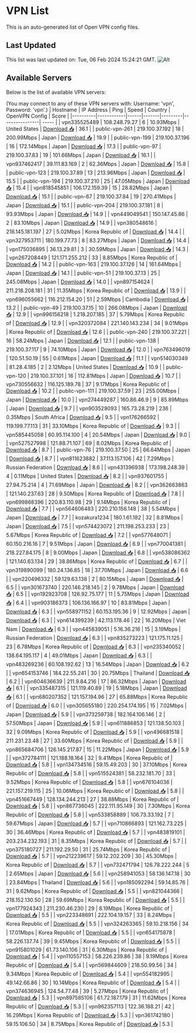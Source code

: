 # VPN List

This is an auto-generated list of Open VPN config files.

## Last Updated

This list was last updated on: Tue, 06 Feb 2024 15:24:21 GMT.
![Alt](https://repobeats.axiom.co/api/embed/186b98318ef1479477931607c1ad7d823f12451f.svg "Repobeats analytics image")

## Available Servers

Below is the list of available VPN servers:

(You may connect to any of these VPN servers with: Username: 'vpn', Password: 'vpn'.)
| Hostname | IP Address | Ping | Speed | Country | OpenVPN Config | Score |
|----------|------------|------|-------|---------|----------------| ----- |
| vpn335525489 | 108.248.79.27 | 6 | 10.93Mbps | United States | [Download 📥](./configs/server_0_US.ovpn) | 36.1 |
| public-vpn-261 | 219.100.37.192 | 18 | 200.99Mbps | Japan | [Download 📥](./configs/server_1_JP.ovpn) | 19.9 |
| public-vpn-199 | 219.100.37.196 | 16 | 172.14Mbps | Japan | [Download 📥](./configs/server_2_JP.ovpn) | 17.3 |
| public-vpn-97 | 219.100.37.83 | 19 | 101.66Mbps | Japan | [Download 📥](./configs/server_3_JP.ovpn) | 16.1 |
| vpn937462417 | 39.111.83.169 | 2 | 62.36Mbps | Japan | [Download 📥](./configs/server_4_JP.ovpn) | 15.8 |
| public-vpn-123 | 219.100.37.89 | 13 | 213.96Mbps | Japan | [Download 📥](./configs/server_5_JP.ovpn) | 15.5 |
| public-vpn-194 | 219.100.37.210 | 25 | 47.05Mbps | Japan | [Download 📥](./configs/server_6_JP.ovpn) | 15.4 |
| vpn818545851 | 106.172.159.39 | 15 | 28.82Mbps | Japan | [Download 📥](./configs/server_7_JP.ovpn) | 15.1 |
| public-vpn-67 | 219.100.37.84 | 19 | 270.41Mbps | Japan | [Download 📥](./configs/server_8_JP.ovpn) | 15.1 |
| public-vpn-204 | 219.100.37.181 | 8 | 93.93Mbps | Japan | [Download 📥](./configs/server_9_JP.ovpn) | 14.9 |
| vpn449049541 | 150.147.45.86 | 2 | 83.10Mbps | Japan | [Download 📥](./configs/server_10_JP.ovpn) | 14.9 |
| vpn380548616 | 218.145.181.197 | 27 | 5.02Mbps | Korea Republic of | [Download 📥](./configs/server_11_KR.ovpn) | 14.4 |
| vpn327953711 | 180.199.77.73 | 8 | 83.27Mbps | Japan | [Download 📥](./configs/server_12_JP.ovpn) | 14.4 |
| vpn175036895 | 36.13.29.81 | 3 | 30.59Mbps | Japan | [Download 📥](./configs/server_13_JP.ovpn) | 14.3 |
| vpn267208449 | 121.171.255.212 | 33 | 8.85Mbps | Korea Republic of | [Download 📥](./configs/server_14_KR.ovpn) | 14.2 |
| public-vpn-163 | 219.100.37.126 | 14 | 161.64Mbps | Japan | [Download 📥](./configs/server_15_JP.ovpn) | 14.1 |
| public-vpn-51 | 219.100.37.13 | 25 | 245.08Mbps | Japan | [Download 📥](./configs/server_16_JP.ovpn) | 14.0 |
| vpn897154624 | 211.218.208.181 | 31 | 11.35Mbps | Korea Republic of | [Download 📥](./configs/server_17_KR.ovpn) | 13.9 |
| vpn696055662 | 116.212.154.20 | 51 | 2.59Mbps | Cambodia | [Download 📥](./configs/server_18_KH.ovpn) | 13.2 |
| public-vpn-49 | 219.100.37.15 | 10 | 266.08Mbps | Japan | [Download 📥](./configs/server_19_JP.ovpn) | 12.9 |
| vpn996156218 | 1.218.207.185 | 37 | 5.79Mbps | Korea Republic of | [Download 📥](./configs/server_20_KR.ovpn) | 12.9 |
| vpn320372084 | 221.140.143.234 | 34 | 9.01Mbps | Korea Republic of | [Download 📥](./configs/server_21_KR.ovpn) | 12.6 |
| public-vpn-240 | 219.100.37.221 | 16 | 58.24Mbps | Japan | [Download 📥](./configs/server_22_JP.ovpn) | 12.1 |
| public-vpn-138 | 219.100.37.117 | 9 | 74.10Mbps | Japan | [Download 📥](./configs/server_23_JP.ovpn) | 12.0 |
| vpn763496019 | 120.51.50.19 | 55 | 0.61Mbps | Japan | [Download 📥](./configs/server_24_JP.ovpn) | 11.1 |
| vpn514030349 | 81.28.4.185 | 2 | 2.12Mbps | United States | [Download 📥](./configs/server_25_US.ovpn) | 10.9 |
| public-vpn-120 | 219.100.37.101 | 16 | 112.81Mbps | Japan | [Download 📥](./configs/server_26_JP.ovpn) | 10.7 |
| vpn730556632 | 116.125.189.78 | 37 | 9.17Mbps | Korea Republic of | [Download 📥](./configs/server_27_KR.ovpn) | 10.2 |
| public-vpn-111 | 219.100.37.59 | 23 | 255.00Mbps | Japan | [Download 📥](./configs/server_28_JP.ovpn) | 10.0 |
| vpn274449287 | 160.86.46.9 | 9 | 85.89Mbps | Japan | [Download 📥](./configs/server_29_JP.ovpn) | 9.7 |
| vpn903529093 | 165.73.28.219 | 236 | 0.35Mbps | South Africa | [Download 📥](./configs/server_30_ZA.ovpn) | 9.5 |
| vpn176266592 | 119.199.77.113 | 31 | 33.10Mbps | Korea Republic of | [Download 📥](./configs/server_31_KR.ovpn) | 9.3 |
| vpn585445058 | 60.95.114.100 | 4 | 20.54Mbps | Japan | [Download 📥](./configs/server_32_JP.ovpn) | 9.0 |
| vpn527527998 | 121.88.71.107 | 69 | 8.02Mbps | Korea Republic of | [Download 📥](./configs/server_33_KR.ovpn) | 8.7 |
| public-vpn-76 | 219.100.37.50 | 25 | 66.64Mbps | Japan | [Download 📥](./configs/server_34_JP.ovpn) | 8.7 |
| vpn811623882 | 37.113.157.106 | 42 | 7.29Mbps | Russian Federation | [Download 📥](./configs/server_35_RU.ovpn) | 8.6 |
| vpn431396938 | 173.198.248.39 | 4 | 0.11Mbps | United States | [Download 📥](./configs/server_36_US.ovpn) | 8.2 |
| vpn937601755 | 27.94.75.214 | 4 | 71.69Mbps | Japan | [Download 📥](./configs/server_37_JP.ovpn) | 8.2 |
| vpn362663863 | 121.140.237.63 | 28 | 9.50Mbps | Korea Republic of | [Download 📥](./configs/server_38_KR.ovpn) | 7.8 |
| vpn699868396 | 220.83.110.98 | 29 | 9.14Mbps | Korea Republic of | [Download 📥](./configs/server_39_KR.ovpn) | 7.7 |
| vpn564606483 | 220.210.156.148 | 38 | 5.54Mbps | Japan | [Download 📥](./configs/server_40_JP.ovpn) | 7.7 |
| kozakura1234 | 180.1.61.182 | 32 | 8.81Mbps | Japan | [Download 📥](./configs/server_41_JP.ovpn) | 7.5 |
| vpn574423072 | 211.198.253.233 | 23 | 5.67Mbps | Korea Republic of | [Download 📥](./configs/server_42_KR.ovpn) | 7.2 |
| vpn577648071 | 60.150.216.16 | 7 | 9.51Mbps | Japan | [Download 📥](./configs/server_43_JP.ovpn) | 6.9 |
| vpn770041381 | 218.227.84.175 | 8 | 9.00Mbps | Japan | [Download 📥](./configs/server_44_JP.ovpn) | 6.8 |
| vpn538086362 | 121.140.63.134 | 29 | 38.86Mbps | Korea Republic of | [Download 📥](./configs/server_45_KR.ovpn) | 6.7 |
| vpn319890099 | 180.24.136.85 | 18 | 37.70Mbps | Japan | [Download 📥](./configs/server_46_JP.ovpn) | 6.6 |
| vpn220496332 | 59.129.63.138 | 2 | 80.15Mbps | Japan | [Download 📥](./configs/server_47_JP.ovpn) | 6.5 |
| vpn301673740 | 220.146.218.145 | 2 | 9.78Mbps | Japan | [Download 📥](./configs/server_48_JP.ovpn) | 6.5 |
| vpn192923708 | 126.92.75.177 | 11 | 5.75Mbps | Japan | [Download 📥](./configs/server_49_JP.ovpn) | 6.4 |
| vpn903186373 | 106.136.166.97 | 10 | 83.81Mbps | Japan | [Download 📥](./configs/server_50_JP.ovpn) | 6.3 |
| vpn558971152 | 60.153.195.36 | 9 | 12.92Mbps | Japan | [Download 📥](./configs/server_51_JP.ovpn) | 6.3 |
| vpn614399239 | 42.113.178.46 | 22 | 16.20Mbps | Viet Nam | [Download 📥](./configs/server_52_VN.ovpn) | 6.3 |
| vpn445839051 | 5.16.36.216 | 15 | 3.19Mbps | Russian Federation | [Download 📥](./configs/server_53_RU.ovpn) | 6.3 |
| vpn835273223 | 121.175.11.125 | 23 | 6.78Mbps | Korea Republic of | [Download 📥](./configs/server_54_KR.ovpn) | 6.3 |
| vpn235340052 | 138.64.195.117 | 4 | 49.01Mbps | Japan | [Download 📥](./configs/server_55_JP.ovpn) | 6.3 |
| vpn483269236 | 60.108.192.62 | 13 | 16.54Mbps | Japan | [Download 📥](./configs/server_56_JP.ovpn) | 6.2 |
| vpn654153746 | 184.22.55.241 | 30 | 20.75Mbps | Thailand | [Download 📥](./configs/server_57_TH.ovpn) | 6.2 |
| vpn604636639 | 211.9.84.216 | 17 | 86.32Mbps | Japan | [Download 📥](./configs/server_58_JP.ovpn) | 6.1 |
| vpn335487315 | 121.119.40.89 | 19 | 5.18Mbps | Japan | [Download 📥](./configs/server_59_JP.ovpn) | 6.1 |
| vpn680207352 | 121.157.194.96 | 27 | 65.88Mbps | Korea Republic of | [Download 📥](./configs/server_60_KR.ovpn) | 6.0 |
| vpn305655180 | 220.254.174.195 | 15 | 7.02Mbps | Japan | [Download 📥](./configs/server_61_JP.ovpn) | 5.9 |
| vpn373259738 | 182.164.106.146 | 2 | 57.50Mbps | Japan | [Download 📥](./configs/server_62_JP.ovpn) | 5.9 |
| vpn611886853 | 121.138.50.103 | 32 | 9.09Mbps | Korea Republic of | [Download 📥](./configs/server_63_KR.ovpn) | 5.9 |
| vpn496681518 | 211.231.23.48 | 27 | 33.60Mbps | Korea Republic of | [Download 📥](./configs/server_64_KR.ovpn) | 5.9 |
| vpn865684706 | 126.145.217.87 | 15 | 11.22Mbps | Japan | [Download 📥](./configs/server_65_JP.ovpn) | 5.9 |
| vpn372784111 | 121.188.18.164 | 32 | 9.41Mbps | Korea Republic of | [Download 📥](./configs/server_66_KR.ovpn) | 5.8 |
| vpn134734516 | 59.15.49.203 | 30 | 37.10Mbps | Korea Republic of | [Download 📥](./configs/server_67_KR.ovpn) | 5.8 |
| vpn515524381 | 58.232.181.70 | 33 | 9.52Mbps | Korea Republic of | [Download 📥](./configs/server_68_KR.ovpn) | 5.8 |
| vpn676104036 | 221.157.219.115 | 25 | 10.06Mbps | Korea Republic of | [Download 📥](./configs/server_69_KR.ovpn) | 5.8 |
| vpn451667449 | 128.134.244.213 | 27 | 38.88Mbps | Korea Republic of | [Download 📥](./configs/server_70_KR.ovpn) | 5.8 |
| vpn867736045 | 222.111.95.149 | 30 | 7.30Mbps | Korea Republic of | [Download 📥](./configs/server_71_KR.ovpn) | 5.8 |
| vpn533858889 | 106.73.33.192 | 7 | 59.67Mbps | Japan | [Download 📥](./configs/server_72_JP.ovpn) | 5.7 |
| vpn710866893 | 121.162.73.225 | 30 | 36.46Mbps | Korea Republic of | [Download 📥](./configs/server_73_KR.ovpn) | 5.7 |
| vpn483819101 | 203.234.232.193 | 31 | 8.35Mbps | Korea Republic of | [Download 📥](./configs/server_74_KR.ovpn) | 5.7 |
| vpn375180727 | 211.192.29.50 | 31 | 25.74Mbps | Korea Republic of | [Download 📥](./configs/server_75_KR.ovpn) | 5.7 |
| vpn212239617 | 59.12.202.209 | 30 | 45.30Mbps | Korea Republic of | [Download 📥](./configs/server_76_KR.ovpn) | 5.7 |
| vpn732471794 | 126.78.222.244 | 5 | 2.65Mbps | Japan | [Download 📥](./configs/server_77_JP.ovpn) | 5.6 |
| vpn258941053 | 58.136.147.18 | 30 | 23.84Mbps | Thailand | [Download 📥](./configs/server_78_TH.ovpn) | 5.6 |
| vpn185092294 | 59.14.85.76 | 31 | 9.62Mbps | Korea Republic of | [Download 📥](./configs/server_79_KR.ovpn) | 5.5 |
| vpn821044366 | 218.152.130.50 | 28 | 59.69Mbps | Korea Republic of | [Download 📥](./configs/server_80_KR.ovpn) | 5.5 |
| vpn177924343 | 211.230.46.230 | 29 | 8.19Mbps | Korea Republic of | [Download 📥](./configs/server_81_KR.ovpn) | 5.5 |
| vpn223348691 | 222.104.19.157 | 33 | 8.24Mbps | Korea Republic of | [Download 📥](./configs/server_82_KR.ovpn) | 5.5 |
| vpn324263365 | 59.10.218.156 | 34 | 17.01Mbps | Korea Republic of | [Download 📥](./configs/server_83_KR.ovpn) | 5.5 |
| vpn654175878 | 58.226.137.74 | 39 | 9.45Mbps | Korea Republic of | [Download 📥](./configs/server_84_KR.ovpn) | 5.5 |
| vpn915801029 | 61.73.140.106 | 31 | 6.30Mbps | Korea Republic of | [Download 📥](./configs/server_85_KR.ovpn) | 5.4 |
| vpn110557153 | 58.226.239.86 | 38 | 9.19Mbps | Korea Republic of | [Download 📥](./configs/server_86_KR.ovpn) | 5.4 |
| vpn569844609 | 218.50.99.56 | 34 | 9.34Mbps | Korea Republic of | [Download 📥](./configs/server_87_KR.ovpn) | 5.4 |
| vpn554182995 | 49.142.66.86 | 30 | 10.14Mbps | Korea Republic of | [Download 📥](./configs/server_88_KR.ovpn) | 5.4 |
| vpn374636945 | 124.54.77.48 | 39 | 5.27Mbps | Korea Republic of | [Download 📥](./configs/server_89_KR.ovpn) | 5.3 |
| vpn897585106 | 61.72.187.179 | 31 | 11.62Mbps | Korea Republic of | [Download 📥](./configs/server_90_KR.ovpn) | 5.3 |
| vpn962357113 | 122.36.188.21 | 42 | 16.29Mbps | Korea Republic of | [Download 📥](./configs/server_91_KR.ovpn) | 5.3 |
| vpn361742180 | 59.15.106.50 | 34 | 8.75Mbps | Korea Republic of | [Download 📥](./configs/server_92_KR.ovpn) | 5.3 |
